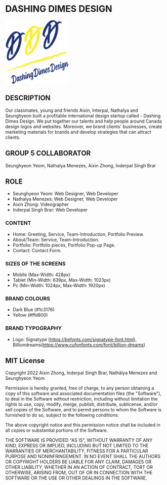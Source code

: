 # DASHING DIMES DESIGN
<img src="./assets/logo.svg" height="200" width="200" style="margin: 0 auto">

## DESCRIPTION

Our classmates, young and friends Aixin, Interpal, Nathalya and Seunghyeon built a profitable international design startup called - Dashing Dimes Design. We put together our talents and help people around Canada design logos and websites. Moreover, we brand clients' businesses, create marketing materials for brands and develop strategies that can attract clients.

## GROUP 5 COLLABORATOR
Seunghyeon Yeom, Nathalya Menezes, Aixin Zhong, Inderpal Singh Brar

## ROLE
* Seunghyeon Yeom: Web Designer, Web Developer
* Nathalya Menezes: Web Designer, Web Developer
* Aixin Zhong: Videographer
* Inderpal Singh Brar: Web Developer

### CONTENT
* Home: Greeting, Service, Team-Introduction, Portfolio Preview.
* About/Team: Service, Team-Introduction.
* Portfolio: Portfolio pieces, Portfolio Pop-up Page.
* Contact: Contact Form.

### SIZES OF THE SCREENS
* Mobile (Max-Width: 428px)
* Tablet (Min-Width: 639px, Max-Width: 1023px)
* Pc (Min-Width: 1024px, Max-Width: 1920px)

### BRAND COLOURS
* Dark Blue (#1c3176)
* Yellow (#ffd800)

### BRAND TYPOGRAPHY
* Logo: Signatype (https://befonts.com/signatype-font.html), Billiondreams(https://www.cufonfonts.com/font/billion-dreams)

## MIT License
Copyright 2022 Aixin Zhong, Inderpal Singh Brar, Nathálya Menezes and Seunghyeon Yeom

Permission is hereby granted, free of charge, to any person obtaining a copy of this software and associated documentation files (the "Software"), to deal in the Software without restriction, including without limitation the rights to use, copy, modify, merge, publish, distribute, sublicense, and/or sell copies of the Software, and to permit persons to whom the Software is furnished to do so, subject to the following conditions:

The above copyright notice and this permission notice shall be included in all copies or substantial portions of the Software.

THE SOFTWARE IS PROVIDED "AS IS", WITHOUT WARRANTY OF ANY KIND, EXPRESS OR IMPLIED, INCLUDING BUT NOT LIMITED TO THE WARRANTIES OF MERCHANTABILITY, FITNESS FOR A PARTICULAR PURPOSE AND NONINFRINGEMENT. IN NO EVENT SHALL THE AUTHORS OR COPYRIGHT HOLDERS BE LIABLE FOR ANY CLAIM, DAMAGES OR OTHER LIABILITY, WHETHER IN AN ACTION OF CONTRACT, TORT OR OTHERWISE, ARISING FROM, OUT OF OR IN CONNECTION WITH THE SOFTWARE OR THE USE OR OTHER DEALINGS IN THE SOFTWARE.
